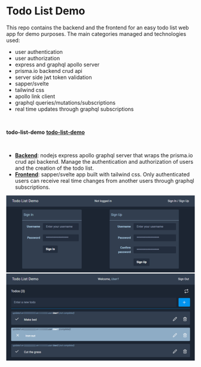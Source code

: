 # Todo List Demo

This repo contains the backend and the frontend for an easy todo list web app for demo purposes.
The main categories managed and technologies used:
* user authentication
* user authorization
* express and graphql apollo server
* prisma.io backend crud api
* server side jwt token validation
* sapper/svelte
* tailwind css
* apollo link client
* graphql queries/mutations/subscriptions
* real time updates through graphql subscriptions

<br/>

**todo-list-demo** [**todo-list-demo**](#)

<br/>

- **[Backend](/backend)**: nodejs express apollo graphql server that wraps the prisma.io crud api backend. Manage the authentication and authorization of users and the creation of the todo list.
- **[Frontend](/frontend)**: sapper/svelte app built with tailwind css. Only authenticated users can receive real time changes from another users through graphql subscriptions.

 <img src="frontend/assets/images/example-1.png" alt="Todo list demo example 1">
 <img src="frontend/assets/images/example-2.png" alt="Todo list demo example 2">
